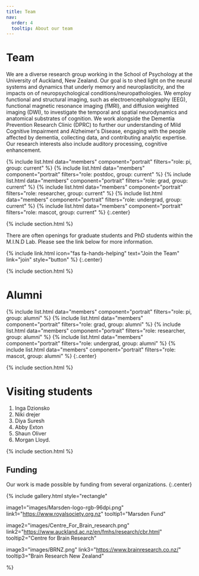 ```yaml
---
title: Team
nav:
  order: 4
  tooltip: About our team
---
```


# <i class="fas fa-users"></i>Team

We are a diverse research group working in the School of Psychology at the University of Auckland, New Zealand. Our goal is to shed light on the neural systems and dynamics that underly memory and neuroplasticity, and the impacts on of neuropsychological conditions/neuropathologies. 
We employ functional and structural imaging, such as electroencephalography (EEG), functional magnetic resonance imaging (fMRI), and diffusion weighted imaging (DWI), to investigate the temporal and spatial neurodynamics and anatomical substrates of cognition. We work alongside the Dementia Prevention Research Clinic (DPRC) to further our understanding of Mild Cognitive Impairment and Alzheimer's Disease, engaging with the people affected by dementia, collecting data, and contributing analytic expertise. Our research interests also include auditory processing, cognitive enhancement.


{%
  include list.html
  data="members"
  component="portrait"
  filters="role: pi, group: current"
%}
{%
  include list.html
  data="members"
  component="portrait"
  filters="role: postdoc, group: current"
%}
{%
  include list.html
  data="members"
  component="portrait"
  filters="role: grad, group: current"
%}
{%
  include list.html
  data="members"
  component="portrait"
  filters="role: researcher, group: current"
%}
{%
  include list.html
  data="members"
  component="portrait"
  filters="role: undergrad, group: current"
%}
{%
  include list.html
  data="members"
  component="portrait"
  filters="role: mascot, group: current"
%}
{:.center}

{% include section.html %}

There are often openings for graduate students and PhD students within the M.I.N.D Lab. Please see the link below for more information. 

{%
  include link.html
  icon="fas fa-hands-helping"
  text="Join the Team"
  link="join"
  style="button"
%}
{:.center}

<!--
![First team photo](/images/blog_post_images/2021_retreat1.jpg "2021 team photo")
-->


{% include section.html %}



# Alumni

{%
  include list.html
  data="members"
  component="portrait"
  filters="role: pi, group: alumni"
%}
{%
  include list.html
  data="members"
  component="portrait"
  filters="role: grad, group: alumni"
%}
{%
  include list.html
  data="members"
  component="portrait"
  filters="role: researcher, group: alumni"
%}
{%
  include list.html
  data="members"
  component="portrait"
  filters="role: undergrad, group: alumni"
%}
{%
  include list.html
  data="members"
  component="portrait"
  filters="role: mascot, group: alumni"
%}
{:.center}



{% include section.html %}

# Visiting students

1. Inga Dzionsko
2. Niki drejer
3. Diya Suresh
4. Abby Exton
5. Shaun Oliver
6. Morgan Lloyd. 


{% include section.html %}


## Funding

Our work is made possible by funding from several organizations.
{:.center}

{%
  include gallery.html
  style="rectangle"

  image1="images/Marsden-logo-rgb-96dpi.png"
  link1="https://www.royalsociety.org.nz"
  tooltip1="Marsden Fund"

  image2="images/Centre_For_Brain_research.png"
  link2="https://www.auckland.ac.nz/en/fmhs/research/cbr.html"
  tooltip2="Centre for Brain Research"

  image3="images/BRNZ.png"
  link3="https://www.brainresearch.co.nz/"
  tooltip3="Brain Research New Zealand"


%}
